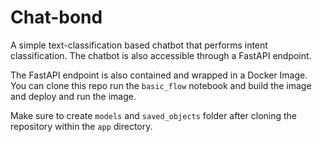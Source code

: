 # Chat-bond

A simple text-classification based chatbot that performs intent classification.
The chatbot is also accessible through a FastAPI endpoint.

The FastAPI endpoint is also contained and wrapped in a Docker Image.
You can clone this repo run the `basic_flow` notebook and build the image and deploy and run the image.

Make sure to create `models` and `saved_objects` folder after cloning the repository within the `app` directory.
